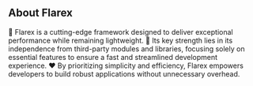 ## About Flarex 
🚀 Flarex is a cutting-edge framework designed to deliver exceptional performance while remaining lightweight. 
🎯 Its key strength lies in its independence from third-party modules and libraries, focusing solely on essential features to ensure a fast and streamlined development experience.
❤️ By prioritizing simplicity and efficiency, Flarex empowers developers to build robust applications without unnecessary overhead.
